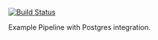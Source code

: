 [![Build Status](https://cloud.drone.io/api/badges/drone-demos/drone-demo-postgres/status.svg)](https://cloud.drone.io/drone-demos/drone-demo-postgres)

Example Pipeline with Postgres integration.
